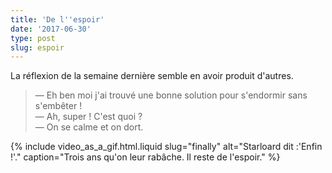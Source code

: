 ```yaml
---
title: 'De l''espoir'
date: '2017-06-30'
type: post
slug: espoir
---
```


La réflexion de la semaine dernière semble en avoir produit d'autres.

<!-- more -->

> — Eh ben moi j'ai trouvé une bonne solution pour s'endormir sans s'embêter !  
> — Ah, super ! C'est quoi ?  
> — On se calme et on dort.

{% include video_as_a_gif.html.liquid
slug="finally"
alt="Starloard dit :'Enfin !'."
caption="Trois ans qu'on leur rabâche. Il reste de l'espoir."
%}
